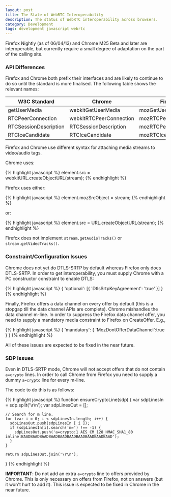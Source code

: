 ```yaml
---
layout: post
title: The State of WebRTC Interoperability
description: The status of WebRTC interoperability across browsers.
category: Development
tags: development javascript webrtc
---
```

Firefox Nightly (as of 06/04/13) and Chrome M25 Beta and later are
interoperable, but currently require a small degree of adaptation on the part
of the calling site.

### API Differences

Firefox and Chrome both prefix their interfaces and are likely to continue to
do so until the standard is more finalised. The following table shows the
relevant names:

| W3C Standard          | Chrome                  | Firefox              |
|-----------------------|-------------------------|----------------------|
| getUserMedia          | webkitGetUserMedia      | mozGetUserMedia      |
| RTCPeerConnection     | webkitRTCPeerConnection | mozRTCPeerConnection |
| RTCSessionDescription | RTCSessionDescription   | mozRTCPeerConnection |
| RTCIceCandidate       | RTCIceCandidate         | mozRTCIceCandidate   |

Firefox and Chrome use different syntax for attaching media streams to
video/audio tags.

Chrome uses:

{% highlight javascript %}
  element.src = webkitURL.createObjectURL(stream);
{% endhighlight %}

Firefox uses either:

{% highlight javascript %}
  element.mozSrcObject = stream;
{% endhighlight %}

or:

{% highlight javascript %}
  element.src = URL.createObjectURL(stream);
{% endhighlight %}

Firefox does not implement `stream.getAudioTracks()` or
`stream.getVideoTracks()`.

### Constraint/Configuration Issues

Chrome does not yet do DTLS-SRTP by default whereas Firefox only does
DTLS-SRTP. In order to get interoperability, you must supply Chrome with a PC
constructor constraint to enable DTLS:

{% highlight javascript %}
  { 'optional': [{ 'DtlsSrtpKeyAgreement': 'true' }] }
{% endhighlight %}

Finally, Firefox offers a data channel on every offer by default (this is a
stopgap till the data channel APIs are complete). Chrome mishandles the data
channel m-line. In order to suppress the Firefox data channel offer, you need
to supply a mandatory media constraint to Firefox on CreateOffer. E.g.,

{% highlight javascript %}
  { 'mandatory': { 'MozDontOfferDataChannel':true } }
{% endhighlight %}

All of these issues are expected to be fixed in the near future.

### SDP Issues

Even in DTLS-SRTP mode, Chrome will not accept offers that do not contain
`a=crypto` lines. In order to call Chrome from Firefox you need to supply a dummy
`a=crypto` line for every m-line.

The code to do this is as follows:

{% highlight javascript %}
  function ensureCryptoLine(sdp) {
    var sdpLinesIn = sdp.split('\r\n');
    var sdpLinesOut = [];

    // Search for m line.
    for (var i = 0; i < sdpLinesIn.length; i++) {
      sdpLinesOut.push(sdpLinesIn [ i ]);
      if (sdpLinesIn[i].search('m=') !== -1) {
        sdpLinesOut.push('a=crypto:1 AES_CM_128_HMAC_SHA1_80 inline:BAADBAADBAADBAADBAADBAADBAADBAADBAADBAAD');
      }
    }

    return sdpLinesOut.join('\r\n');
  }
{% endhighlight %}

**IMPORTANT**: Do not add an extra `a=crypto` line to offers provided by
Chrome. This is only necessary on offers from Firefox, not on answers (but it
won't hurt to add it). This issue is expected to be fixed in Chrome in the near
future.
